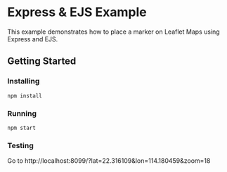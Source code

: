 # Express & EJS Example
This example demonstrates how to place a marker on Leaflet Maps using Express and EJS. 

## Getting Started
### Installing
```
npm install
```
### Running
```
npm start
```
### Testing
Go to http://localhost:8099/?lat=22.316109&lon=114.180459&zoom=18

